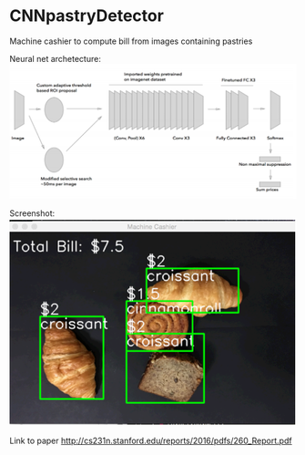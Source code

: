 # CNNpastryDetector
Machine cashier to compute bill from images containing pastries

Neural net archetecture:
![alt text](https://github.com/mightyroy/CNNpastryDetector/blob/master/Screen%20Shot%202017-07-31%20at%209.15.42%20AM.png)


Screenshot:
![alt text](https://github.com/mightyroy/CNNpastryDetector/blob/master/Screen%20Shot%202017-07-31%20at%209.15.35%20AM.png)


Link to paper
http://cs231n.stanford.edu/reports/2016/pdfs/260_Report.pdf
